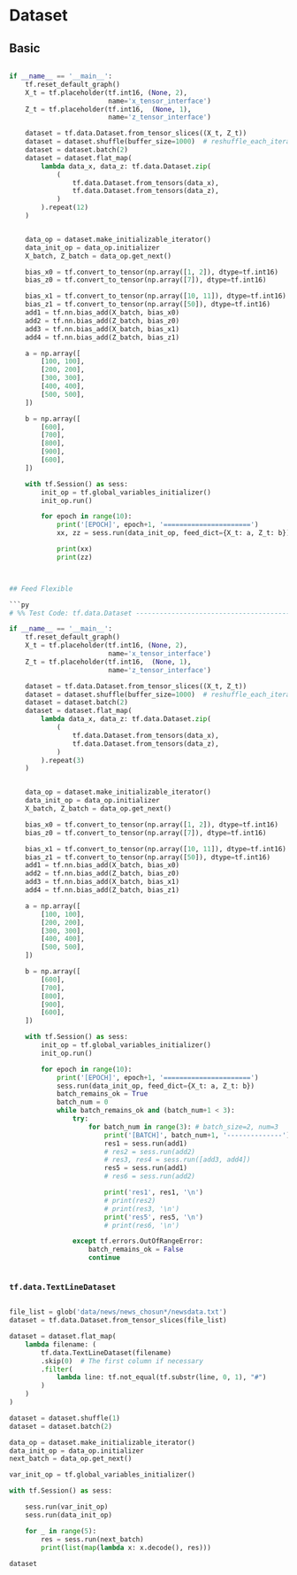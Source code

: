 # Dataset


## Basic

```py

if __name__ == '__main__':
    tf.reset_default_graph()
    X_t = tf.placeholder(tf.int16, (None, 2),
                         name='x_tensor_interface')
    Z_t = tf.placeholder(tf.int16,  (None, 1),
                         name='z_tensor_interface')

    dataset = tf.data.Dataset.from_tensor_slices((X_t, Z_t))
    dataset = dataset.shuffle(buffer_size=1000)  # reshuffle_each_iteration=True as default.
    dataset = dataset.batch(2)
    dataset = dataset.flat_map(
        lambda data_x, data_z: tf.data.Dataset.zip(
            (
                tf.data.Dataset.from_tensors(data_x),
                tf.data.Dataset.from_tensors(data_z),
            )
        ).repeat(12)
    )


    data_op = dataset.make_initializable_iterator()
    data_init_op = data_op.initializer
    X_batch, Z_batch = data_op.get_next()

    bias_x0 = tf.convert_to_tensor(np.array([1, 2]), dtype=tf.int16)
    bias_z0 = tf.convert_to_tensor(np.array([7]), dtype=tf.int16)

    bias_x1 = tf.convert_to_tensor(np.array([10, 11]), dtype=tf.int16)
    bias_z1 = tf.convert_to_tensor(np.array([50]), dtype=tf.int16)
    add1 = tf.nn.bias_add(X_batch, bias_x0)
    add2 = tf.nn.bias_add(Z_batch, bias_z0)
    add3 = tf.nn.bias_add(X_batch, bias_x1)
    add4 = tf.nn.bias_add(Z_batch, bias_z1)

    a = np.array([
        [100, 100],
        [200, 200],
        [300, 300],
        [400, 400],
        [500, 500],
    ])

    b = np.array([
        [600],
        [700],
        [800],
        [900],
        [600],
    ])

    with tf.Session() as sess:
        init_op = tf.global_variables_initializer()
        init_op.run()

        for epoch in range(10):
            print('[EPOCH]', epoch+1, '======================')
            xx, zz = sess.run(data_init_op, feed_dict={X_t: a, Z_t: b})

            print(xx)
            print(zz)



## Feed Flexible

```py
# %% Test Code: tf.data.Dataset ----------------------------------------------

if __name__ == '__main__':
    tf.reset_default_graph()
    X_t = tf.placeholder(tf.int16, (None, 2),
                         name='x_tensor_interface')
    Z_t = tf.placeholder(tf.int16,  (None, 1),
                         name='z_tensor_interface')

    dataset = tf.data.Dataset.from_tensor_slices((X_t, Z_t))
    dataset = dataset.shuffle(buffer_size=1000)  # reshuffle_each_iteration=True as default.
    dataset = dataset.batch(2)
    dataset = dataset.flat_map(
        lambda data_x, data_z: tf.data.Dataset.zip(
            (
                tf.data.Dataset.from_tensors(data_x),
                tf.data.Dataset.from_tensors(data_z),
            )
        ).repeat(3)
    )


    data_op = dataset.make_initializable_iterator()
    data_init_op = data_op.initializer
    X_batch, Z_batch = data_op.get_next()

    bias_x0 = tf.convert_to_tensor(np.array([1, 2]), dtype=tf.int16)
    bias_z0 = tf.convert_to_tensor(np.array([7]), dtype=tf.int16)

    bias_x1 = tf.convert_to_tensor(np.array([10, 11]), dtype=tf.int16)
    bias_z1 = tf.convert_to_tensor(np.array([50]), dtype=tf.int16)
    add1 = tf.nn.bias_add(X_batch, bias_x0)
    add2 = tf.nn.bias_add(Z_batch, bias_z0)
    add3 = tf.nn.bias_add(X_batch, bias_x1)
    add4 = tf.nn.bias_add(Z_batch, bias_z1)

    a = np.array([
        [100, 100],
        [200, 200],
        [300, 300],
        [400, 400],
        [500, 500],
    ])

    b = np.array([
        [600],
        [700],
        [800],
        [900],
        [600],
    ])

    with tf.Session() as sess:
        init_op = tf.global_variables_initializer()
        init_op.run()

        for epoch in range(10):
            print('[EPOCH]', epoch+1, '======================')
            sess.run(data_init_op, feed_dict={X_t: a, Z_t: b})
            batch_remains_ok = True
            batch_num = 0
            while batch_remains_ok and (batch_num+1 < 3):
                try:
                    for batch_num in range(3): # batch_size=2, num=3
                        print('[BATCH]', batch_num+1, '--------------')
                        res1 = sess.run(add1)
                        # res2 = sess.run(add2)
                        # res3, res4 = sess.run([add3, add4])
                        res5 = sess.run(add1)
                        # res6 = sess.run(add2)

                        print('res1', res1, '\n')
                        # print(res2)
                        # print(res3, '\n')
                        print('res5', res5, '\n')
                        # print(res6, '\n')

                except tf.errors.OutOfRangeError:
                    batch_remains_ok = False
                    continue



```


### `tf.data.TextLineDataset`

```py

file_list = glob('data/news/news_chosun*/newsdata.txt')
dataset = tf.data.Dataset.from_tensor_slices(file_list)

dataset = dataset.flat_map(
    lambda filename: (
        tf.data.TextLineDataset(filename)
        .skip(0)  # The first column if necessary
        .filter(
            lambda line: tf.not_equal(tf.substr(line, 0, 1), "#")
        )
    )
)

dataset = dataset.shuffle(1)
dataset = dataset.batch(2)

data_op = dataset.make_initializable_iterator()
data_init_op = data_op.initializer
next_batch = data_op.get_next()

var_init_op = tf.global_variables_initializer()

with tf.Session() as sess:

    sess.run(var_init_op)
    sess.run(data_init_op)

    for _ in range(5):
        res = sess.run(next_batch)
        print(list(map(lambda x: x.decode(), res)))
    
dataset
```
